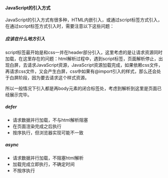 #### JavaScript的引入方式

JavaScript的引入方式有很多种，HTML内嵌引入，或通过script标签方式引入，在通过script标签方式引入时，需要注意以下这些问题：

##### 应该在什么地方引入

script标签最开始是和css一并在header部分引入，这里考虑的是让请求资源同时加载，在这里存在的问题：html解析过程中，遇到script标签，页面解析停止，出现白屏，去请求JavaScript资源，JavaScript资源加载完成，如果依赖css文件，再请求css文件，又会产生白屏，css中如果有@import引入的样式，那么还会处于白屏阶段，因为要去请求这个样式资源。

所以一般情况下引入都是再body元素的闭合标签处，考虑到解析到这里是页面已经展示完毕。

##### defer

- 请求数据并行加载，不与html解析阻塞
- 在页面渲染完成之后执行
- 按序执行，但浏览器实现可能不一致

##### async

- 请求数据并行加载，不阻塞html解析
- 加载完成立即执行，不确定时间
- 不按序执行